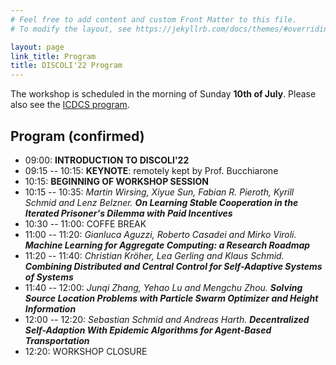 ```yaml
---
# Feel free to add content and custom Front Matter to this file.
# To modify the layout, see https://jekyllrb.com/docs/themes/#overriding-theme-defaults

layout: page
link_title: Program
title: DISCOLI'22 Program
---
```


The workshop is scheduled in the morning of Sunday **10th of July**.
Please also see the [ICDCS program](https://icdcs2022.icdcs.org/program-at-a-glance/).

## Program (confirmed)

* 09:00: **INTRODUCTION TO DISCOLI'22**
* 09:15 -- 10:15: **KEYNOTE**: remotely kept by Prof. Bucchiarone
* 10:15: **BEGINNING OF WORKSHOP SESSION**
* 10:15 -- 10:35: _Martin Wirsing, Xiyue Sun, Fabian R. Pieroth, Kyrill Schmid and Lenz Belzner._ ***On Learning Stable Cooperation in the Iterated Prisoner's Dilemma with Paid Incentives***
* 10:30 -- 11:00: COFFE BREAK
* 11:00 -- 11:20: *Gianluca Aguzzi, Roberto Casadei and Mirko Viroli.* ***Machine Learning for Aggregate Computing: a Research Roadmap***
* 11:20 -- 11:40: *Christian Kröher, Lea Gerling and Klaus Schmid.* ***Combining Distributed and Central Control for Self-Adaptive Systems of Systems***
* 11:40 -- 12:00: *Junqi Zhang, Yehao Lu and Mengchu Zhou.* ***Solving Source Location Problems with Particle Swarm Optimizer and Height Information***
* 12:00 -- 12:20: *Sebastian Schmid and Andreas Harth.* ***Decentralized Self-Adaption With Epidemic Algorithms for Agent-Based Transportation***
* 12:20: WORKSHOP CLOSURE

<!-- * `15:30 -- 16:00`: Coffee break -->
